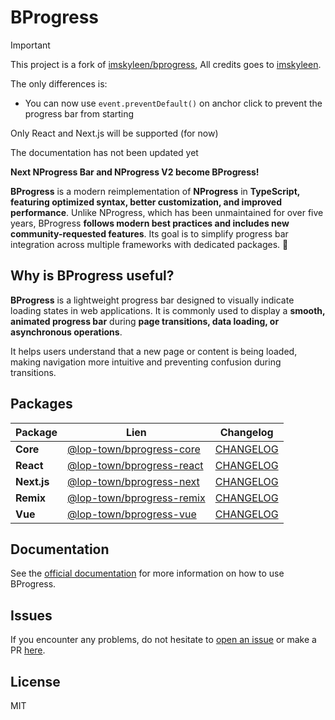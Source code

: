 # BProgress

> [!IMPORTANT]
>
> This project is a fork of [imskyleen/bprogress](https://github.com/imskyleen/bprogress), All credits goes to [imskyleen](https://github.com/imskyleen).
>
> The only differences is:
> - You can now use `event.preventDefault()` on anchor click to prevent the progress bar from starting
>
> Only React and Next.js will be supported (for now)
>
> The documentation has not been updated yet

**Next NProgress Bar and NProgress V2 become BProgress!**

**BProgress** is a modern reimplementation of **NProgress** in **TypeScript, featuring optimized syntax, better customization, and improved performance**. Unlike NProgress, which has been unmaintained for over five years, BProgress **follows modern best practices and includes new community-requested features**. Its goal is to simplify progress bar integration across multiple frameworks with dedicated packages. 🚀

## Why is BProgress useful?

**BProgress** is a lightweight progress bar designed to visually indicate loading states in web applications. It is commonly used to display a **smooth, animated progress bar** during **page transitions, data loading, or asynchronous operations**.

It helps users understand that a new page or content is being loaded, making navigation more intuitive and preventing confusion during transitions.

## Packages

| Package     | Lien                                                               | Changelog                                                                                 |
| ----------- | ------------------------------------------------------------------ | ----------------------------------------------------------------------------------------- |
| **Core**    | [@lop-town/bprogress-core](https://www.npmjs.com/package/@lop-town/bprogress-core)   | [CHANGELOG](https://github.com/lop-town/bprogress/tree/main/packages/core/CHANGELOG.md)  |
| **React**   | [@lop-town/bprogress-react](https://www.npmjs.com/package/@lop-town/bprogress-react) | [CHANGELOG](https://github.com/lop-town/bprogress/tree/main/packages/react/CHANGELOG.md) |
| **Next.js** | [@lop-town/bprogress-next](https://www.npmjs.com/package/@lop-town/bprogress-next)   | [CHANGELOG](https://github.com/lop-town/bprogress/tree/main/packages/next/CHANGELOG.md)  |
| **Remix**   | [@lop-town/bprogress-remix](https://www.npmjs.com/package/@lop-town/bprogress-remix) | [CHANGELOG](https://github.com/lop-town/bprogress/tree/main/packages/remix/CHANGELOG.md) |
| **Vue**     | [@lop-town/bprogress-vue](https://www.npmjs.com/package/@lop-town/bprogress-vue)     | [CHANGELOG](https://github.com/lop-town/bprogress/tree/main/packages/vue/CHANGELOG.md)   |

## Documentation

See the [official documentation](https://bprogress.vercel.app/docs) for more information on how to use BProgress.

## Issues

If you encounter any problems, do not hesitate to [open an issue](https://github.com/lop-town/bprogress/issues) or make a PR [here](https://github.com/lop-town/bprogress).

## License

MIT
